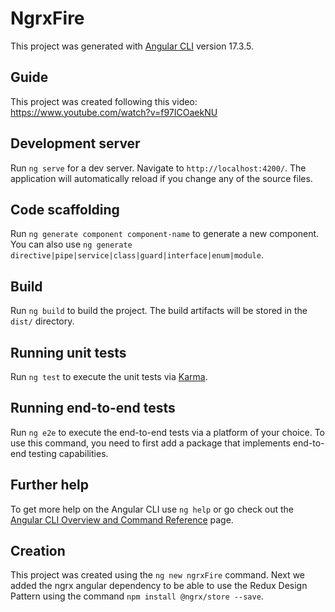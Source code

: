 # NgrxFire

This project was generated with [Angular CLI](https://github.com/angular/angular-cli) version 17.3.5.

## Guide

This project was created following this video: https://www.youtube.com/watch?v=f97ICOaekNU

## Development server

Run `ng serve` for a dev server. Navigate to `http://localhost:4200/`. The application will automatically reload if you change any of the source files.

## Code scaffolding

Run `ng generate component component-name` to generate a new component. You can also use `ng generate directive|pipe|service|class|guard|interface|enum|module`.

## Build

Run `ng build` to build the project. The build artifacts will be stored in the `dist/` directory.

## Running unit tests

Run `ng test` to execute the unit tests via [Karma](https://karma-runner.github.io).

## Running end-to-end tests

Run `ng e2e` to execute the end-to-end tests via a platform of your choice. To use this command, you need to first add a package that implements end-to-end testing capabilities.

## Further help

To get more help on the Angular CLI use `ng help` or go check out the [Angular CLI Overview and Command Reference](https://angular.io/cli) page.

## Creation

This project was created using the `ng new ngrxFire` command.
Next we added the ngrx angular dependency to be able to use the Redux Design Pattern using the command `npm install @ngrx/store --save`.
